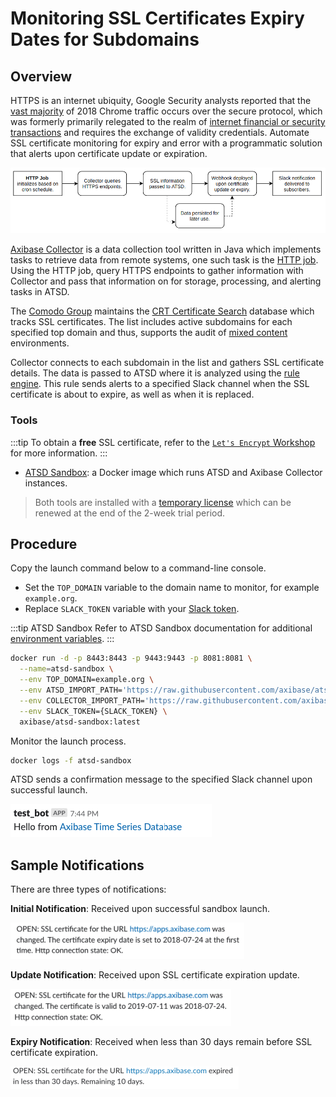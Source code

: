 # Monitoring SSL Certificates Expiry Dates for Subdomains

## Overview

HTTPS is an internet ubiquity, Google Security analysts reported that the [vast majority](https://security.googleblog.com/2018/02/a-secure-web-is-here-to-stay.html) of 2018 Chrome traffic occurs over the secure protocol, which was formerly primarily relegated to the realm of [internet financial or security transactions](https://security.googleblog.com/2016/09/moving-towards-more-secure-web.html) and requires the exchange of validity credentials. Automate SSL certificate monitoring for expiry and error with a programmatic solution that alerts upon certificate update or expiration.

![](./images/ssl-cert-workflow-2.png)

[Axibase Collector](https://axibase.com/docs/axibase-collector/#introduction) is a data collection tool written in Java which implements tasks to retrieve data from remote systems, one such task is the [HTTP job](https://axibase.com/docs/axibase-collector/jobs/http.html). Using the HTTP job, query HTTPS endpoints to gather information with Collector and pass that information on for storage, processing, and alerting tasks in ATSD.

The [Comodo Group](https://www.comodo.com) maintains the [CRT Certificate Search](https://crt.sh) database which tracks SSL certificates. The list includes active subdomains for each specified top domain and thus, supports the audit of [mixed content](https://developers.google.com/web/fundamentals/security/prevent-mixed-content/what-is-mixed-content) environments.

Collector connects to each subdomain in the list and gathers SSL certificate details. The data is passed to ATSD where it is analyzed using the [rule engine](https://axibase.com/docs/atsd/rule-engine/). This rule sends alerts to a specified Slack channel when the SSL certificate is about to expire, as well as when it is replaced.

### Tools

:::tip To obtain a **free** SSL certificate, refer to the [`Let's Encrypt` Workshop](../../../tutorials/workshop/lets-encrypt.md) for more information.
:::

* [ATSD Sandbox](https://github.com/axibase/dockers/tree/atsd-sandbox#overview): a Docker image which runs ATSD and Axibase Collector instances.

> Both tools are installed with a [temporary license](https://axibase.com/docs/atsd/licensing.html) which can be renewed at the end of the 2-week trial period.

## Procedure

Copy the launch command below to a command-line console.

* Set the `TOP_DOMAIN` variable to the domain name to monitor, for example `example.org`.
* Replace `SLACK_TOKEN` variable with your [Slack token](https://axibase.com/docs/atsd/rule-engine/notifications/slack.html#add-bot-to-channel).

:::tip ATSD Sandbox
Refer to ATSD Sandbox documentation for additional [environment variables](https://github.com/axibase/dockers/tree/atsd-sandbox#container-parameters).
:::

```bash
docker run -d -p 8443:8443 -p 9443:9443 -p 8081:8081 \
  --name=atsd-sandbox \
  --env TOP_DOMAIN=example.org \
  --env ATSD_IMPORT_PATH='https://raw.githubusercontent.com/axibase/atsd-use-cases/master/integrations/atsd-sandbox/monitor-ssl-expiry-dates/resources/ssl-certificates-files.tar.gz' \
  --env COLLECTOR_IMPORT_PATH='https://raw.githubusercontent.com/axibase/atsd-use-cases/master/integrations/atsd-sandbox/monitor-ssl-expiry-dates/resources/job_http_subdomains-ssl-certificates.xml' \
  --env SLACK_TOKEN={SLACK_TOKEN} \
  axibase/atsd-sandbox:latest
```

Monitor the launch process.

```bash
docker logs -f atsd-sandbox
```

ATSD sends a confirmation message to the specified Slack channel upon successful launch.

![Test ATSD Notification](./images/test-notification.png)

## Sample Notifications

There are three types of notifications:

**Initial Notification**: Received upon successful sandbox launch.

 ![Certificate expiry date set](./images/expiry-date-set-1.png)

**Update Notification**: Received upon SSL certificate expiration update.

![Certificate's expiry date set](./images/expiry-date-changed-1.png)

**Expiry Notification**: Received when less than 30 days remain before SSL certificate expiration.

![Expiration rule](./images/expiration-approaching-2.png)
